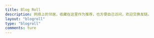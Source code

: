 ```yaml
---
title: Blog Roll
description: 网络上的邻居，收藏在这里作为推荐，也方便自己访问，欢迎交换友链。
layout: "blogroll"
type: "blogroll"
comments: ture
---
```

